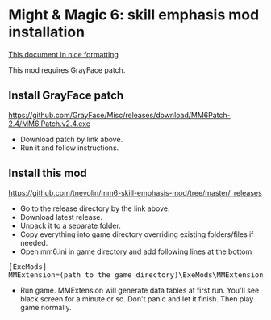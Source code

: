 # Might & Magic 6: skill emphasis mod installation

[This document in nice formatting](https://github.com/tnevolin/mm6-skill-emphasis-mod/blob/master/Installation.md)

This mod requires GrayFace patch.

## Install GrayFace patch

https://github.com/GrayFace/Misc/releases/download/MM6Patch-2.4/MM6.Patch.v2.4.exe

* Download patch by link above.
* Run it and follow instructions.

## Install this mod

https://github.com/tnevolin/mm6-skill-emphasis-mod/tree/master/_releases

* Go to the release directory by the link above.
* Download latest release.
* Unpack it to a separate folder.
* Copy everything into game directory overriding existing folders/files if needed.
* Open mm6.ini in game directory and add following lines at the bottom
<pre>
[ExeMods]
MMExtension=(path to the game directory)\ExeMods\MMExtension.dll
</pre>
* Run game. MMExtension will generate data tables at first run. You'll see black screen for a minute or so. Don't panic and let it finish. Then play game normally.

